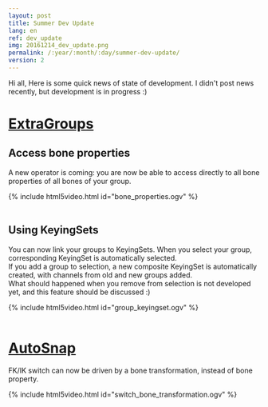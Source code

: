 ```yaml
---
layout: post
title: Summer Dev Update
lang: en
ref: dev_update
img: 20161214_dev_update.png
permalink: /:year/:month/:day/summer-dev-update/
version: 2
---
```


Hi all,
Here is some quick news of state of development. I didn't post news recently, but development is in progress :)

# [ExtraGroups][1]

##  Access bone properties
A new operator is coming: you are now be able to access directly to all bone properties of all bones of your group.

{% include html5video.html id="bone_properties.ogv" %}
<br/>
<br/>  

##  Using KeyingSets
You can now link your groups to KeyingSets. When you select your group, corresponding KeyingSet is automatically selected.  
If you add a group to selection, a new composite KeyingSet is automatically created, with channels from old and new groups added.  
What should happened when you remove from selection is not developed yet, and this feature should be discussed :)

{% include html5video.html id="group_keyingset.ogv" %}
<br/>
<br/>  

# [AutoSnap][2]
FK/IK switch can now be driven by a bone transformation, instead of bone property.

{% include html5video.html id="switch_bone_transformation.ogv" %}

[1]: {{site.base_url}}/tools/ExtraGroups/
[2]: {{site.base_url}}/tools/AutoSnap/
